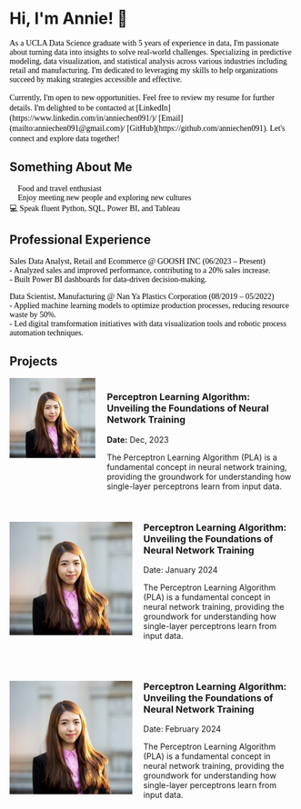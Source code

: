 # Hi, I'm Annie! 👋  
<p style="font-family: Calibri; font-size: 12 px; color: black;">
As a UCLA Data Science graduate with 5 years of experience in data, I'm passionate about turning data into insights to solve real-world challenges. Specializing in predictive modeling, data visualization, and statistical analysis across various industries including retail and manufacturing. I'm dedicated to leveraging my skills to help organizations succeed by making strategies accessible and effective. 
</p>

<span style="font-family: Calibri; color: black;">
Currently, I'm open to new opportunities. Feel free to review my resume for further details. I'm delighted to be contacted at [LinkedIn](https://www.linkedin.com/in/anniechen091/)/ [Email](mailto:anniechen091@gmail.com)/ [GitHub](https://github.com/anniechen091). Let's connect and explore data together!  <br>
</span>

   
  
## Something About Me

<p style="font-family: Calibri; font-size: 12 px; color: black;">
🍰 Food and travel enthusiast <br>
🤝 Enjoy meeting new people and exploring new cultures  <br>
💻 Speak fluent Python, SQL, Power BI, and Tableau 
</p>

  
  
## Professional Experience

<p style="font-family: Calibri; font-size: 12 px; color: black;">
<bold>Sales Data Analyst, Retail and Ecommerce @ GOOSH INC</bold> (06/2023 – Present)  <br>
  - Analyzed sales and improved performance, contributing to a 20% sales increase. <br>
  - Built Power BI dashboards for data-driven decision-making. <br>
</p>
<p style="font-family: Calibri; font-size: 12 px; color: black;">  
<bold>Data Scientist, Manufacturing @ Nan Ya Plastics Corporation</bold>  (08/2019 – 05/2022)  <br>
  - Applied machine learning models to optimize production processes, reducing resource waste by 50%. <br>
  - Led digital transformation initiatives with data visualization tools and robotic process automation techniques.
</p>
  
  

## Projects

<div style="overflow: hidden;">

<div style="float: left; width: 30%; margin-right: 20px; height:auto; max-height:200px;">
<img src="assets/img/photo.jpg" alt="Perceptron Learning Algorithm" style="width: 100%; height: auto;">
</div>

<div style="float: left; width: 65%;">
<h3>Perceptron Learning Algorithm: Unveiling the Foundations of Neural Network Training</h3>
<p><strong>Date:</strong> Dec, 2023</p>
<p>The Perceptron Learning Algorithm (PLA) is a fundamental concept in neural network training, providing the groundwork for understanding how single-layer perceptrons learn from input data.</p>
</div>

<div style="clear: both;"></div>
</div>

<br>


<div class="projects-container">

<div class="project gray">
    <img src=" assets/img/photo.jpg" alt="Project 1" style="float:left; margin-right:20px; height:auto; max-height:200px;">
    <div>
        <h3>Perceptron Learning Algorithm: Unveiling the Foundations of Neural Network Training</h3>
        <p>Date: January 2024</p>
        <p>The Perceptron Learning Algorithm (PLA) is a fundamental concept in neural network training, providing the groundwork for understanding how single-layer perceptrons learn from input data.</p>
    </div>
    <div style="clear:both;"></div>
</div>
<br>
<br>

<div class="project white">
    <img src=" assets/img/photo.jpg" alt="Project 2" style="float:left; margin-right:20px; height:auto; max-height:200px;">
    <div>
        <h3>Perceptron Learning Algorithm: Unveiling the Foundations of Neural Network Training</h3>
        <p>Date: February 2024</p>
        <p>The Perceptron Learning Algorithm (PLA) is a fundamental concept in neural network training, providing the groundwork for understanding how single-layer perceptrons learn from input data.</p>
    </div>
    <div style="clear:both;"></div>
</div>




